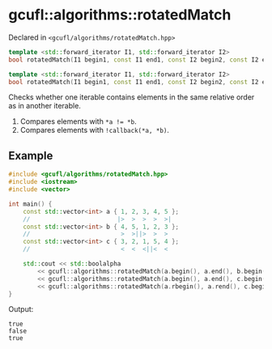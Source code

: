 # gcufl::algorithms::rotatedMatch
Declared in `<gcufl/algorithms/rotatedMatch.hpp>`
```cpp
template <std::forward_iterator I1, std::forward_iterator I2>
bool rotatedMatch(I1 begin1, const I1 end1, const I2 begin2, const I2 end2) noexcept;

template <std::forward_iterator I1, std::forward_iterator I2>
bool rotatedMatch(I1 begin1, const I1 end1, const I2 begin2, const I2 end2, const std::function<bool(const typename std::iterator_traits<I1>::value_type&, const typename std::iterator_traits<I2>::value_type&)>& callback) noexcept;
```
Checks whether one iterable contains elements in the same relative order as in another iterable.
<br/>
1. Compares elements with `*a != *b`.
2. Compares elements with `!callback(*a, *b)`.
## Example
```cpp
#include <gcufl/algorithms/rotatedMatch.hpp>
#include <iostream>
#include <vector>

int main() {
	const std::vector<int> a { 1, 2, 3, 4, 5 };
	//					      |>  >  >  >  >|
	const std::vector<int> b { 4, 5, 1, 2, 3 };
	//					       >  >||>  >  >
	const std::vector<int> c { 3, 2, 1, 5, 4 };
	//		     			   <  <  <||<  <

	std::cout << std::boolalpha
		<< gcufl::algorithms::rotatedMatch(a.begin(), a.end(), b.begin(), b.end()) << '\n'
		<< gcufl::algorithms::rotatedMatch(a.begin(), a.end(), c.begin(), c.end()) << '\n'
		<< gcufl::algorithms::rotatedMatch(a.rbegin(), a.rend(), c.begin(), c.end()) << '\n';
}
```
Output:
```
true
false
true
```
